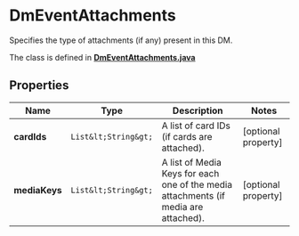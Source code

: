 

# DmEventAttachments

Specifies the type of attachments (if any) present in this DM.

The class is defined in **[DmEventAttachments.java](../../src/main/java/example/micronaut/model/DmEventAttachments.java)**

## Properties

Name | Type | Description | Notes
------------ | ------------- | ------------- | -------------
**cardIds** | `List&lt;String&gt;` | A list of card IDs (if cards are attached). |  [optional property]
**mediaKeys** | `List&lt;String&gt;` | A list of Media Keys for each one of the media attachments (if media are attached). |  [optional property]




